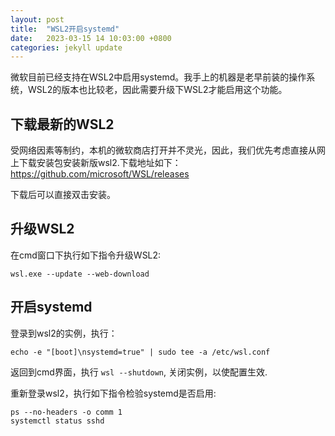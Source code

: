 ```yaml
---
layout: post
title:  "WSL2开启systemd"
date:   2023-03-15 14 10:03:00 +0800
categories: jekyll update
---
```

微软目前已经支持在WSL2中启用systemd。我手上的机器是老早前装的操作系统，WSL2的版本也比较老，因此需要升级下WSL2才能启用这个功能。

## 下载最新的WSL2
受网络因素等制约，本机的微软商店打开并不灵光，因此，我们优先考虑直接从网上下载安装包安装新版wsl2.下载地址如下：
<https://github.com/microsoft/WSL/releases>

下载后可以直接双击安装。

## 升级WSL2
在cmd窗口下执行如下指令升级WSL2:
```
wsl.exe --update --web-download
```
## 开启systemd
登录到wsl2的实例，执行：
```
echo -e "[boot]\nsystemd=true" | sudo tee -a /etc/wsl.conf
```
返回到cmd界面，执行 `wsl --shutdown`, 关闭实例，以使配置生效.

重新登录wsl2，执行如下指令检验systemd是否启用:
```
ps --no-headers -o comm 1
systemctl status sshd
```